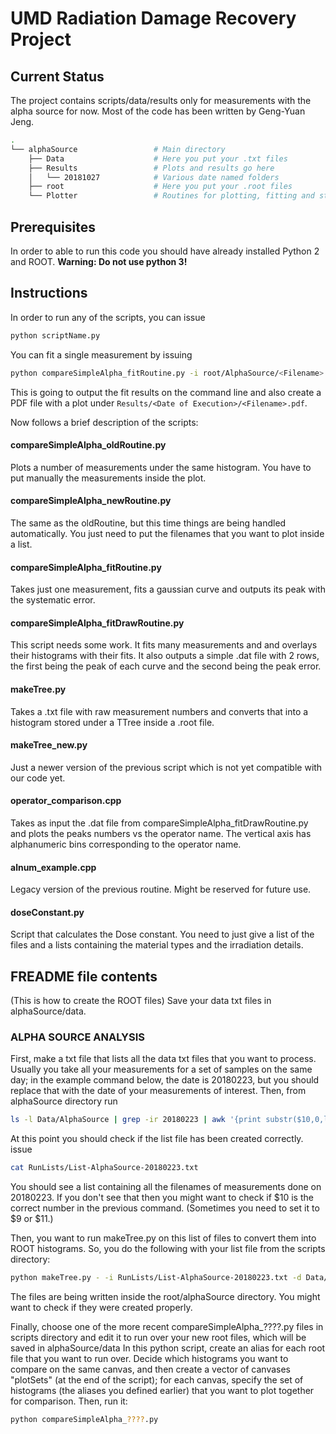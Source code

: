 
# UMD Radiation Damage Recovery Project

## Current Status
The project contains scripts/data/results only for measurements with the alpha source for now.
Most of the code has been written by Geng-Yuan Jeng.

```bash
.
└── alphaSource                 # Main directory
    ├── Data                    # Here you put your .txt files
    ├── Results                 # Plots and results go here
    │   └── 20181027            # Various date named folders
    ├── root                    # Here you put your .root files
    └── Plotter                 # Routines for plotting, fitting and style configuration
```
## Prerequisites
In order to able to run this code you should have already installed Python 2 and ROOT.
**Warning: Do not use python 3!**

## Instructions
In order to run any of the scripts, you can issue
```bash
python scriptName.py
```

You can fit a single measurement by issuing
```bash
python compareSimpleAlpha_fitRoutine.py -i root/AlphaSource/<Filename>.root
```
This is going to output the fit results on the command line and also create a PDF file with a plot under ```Results/<Date of Execution>/<Filename>.pdf```.

Now follows a brief description of the scripts:
#### compareSimpleAlpha_oldRoutine.py
Plots a number of measurements under the same histogram. You have to put manually the measurements inside the plot.
#### compareSimpleAlpha_newRoutine.py
The same as the oldRoutine, but this time things are being handled automatically. You just need to put the filenames that you want to plot inside a list.
#### compareSimpleAlpha_fitRoutine.py
Takes just one measurement, fits a gaussian curve and outputs its peak with the systematic error.
#### compareSimpleAlpha_fitDrawRoutine.py
This script needs some work. It fits many measurements and and overlays their histograms with their fits. It also outputs a simple .dat file with 2 rows, the first being the peak of each curve and the second being the peak error.
#### makeTree.py
Takes a .txt file with raw measurement numbers and converts that into a histogram stored under a TTree inside a .root file.
#### makeTree_new.py
Just a newer version of the previous script which is not yet compatible with our code yet.
#### operator_comparison.cpp
Takes as input the .dat file from compareSimpleAlpha_fitDrawRoutine.py and plots the peaks numbers vs the operator name. The vertical axis has alphanumeric bins corresponding to the operator name.
#### alnum_example.cpp
Legacy version of the previous routine. Might be reserved for future use.
#### doseConstant.py
Script that calculates the Dose constant. You need to just give a list of the files and a lists containing the material types and the irradiation details.


## FREADME file contents
(This is how to create the ROOT files)
Save your data txt files in alphaSource/data.

### ALPHA SOURCE ANALYSIS

First, make a txt file that lists all the data txt files that you want to process. Usually you take all your measurements for a set of samples on the same day; in the example command below, the date is 20180223, but you should replace that with the date of your measurements of interest. Then, from alphaSource directory run
```bash
ls -l Data/AlphaSource | grep -ir 20180223 | awk '{print substr($10,0,length($10))}' > RunLists/List-AlphaSource-20180223.txt
```
At this point you should check if the list file has been created correctly. issue
```bash
cat RunLists/List-AlphaSource-20180223.txt
```
You should see a list containing all the filenames of measurements done on 20180223. If you don't see that then you might want to check if $10 is the correct number in the previous command. (Sometimes you need to set it to $9 or $11.)

Then, you want to run makeTree.py on this list of files to convert them into ROOT histograms. So, you do the following with your list file from the scripts directory:
```bash
python makeTree.py - -i RunLists/List-AlphaSource-20180223.txt -d Data/AlphaSource
```
The files are being written inside the root/alphaSource directory. You might want to check if they were created properly.

Finally, choose one of the more recent compareSimpleAlpha_????.py files in scripts directory and edit it to run over your new root files, which will be saved in alphaSource/data
In this python script, create an alias for each root file that you want to run over. Decide which histograms you want to compare on the same canvas, and then create a vector of canvases "plotSets" (at the end of the script); for each canvas, specify the set of histograms (the aliases you defined earlier) that you want to plot together for comparison.
Then, run it:

```bash
python compareSimpleAlpha_????.py
```
